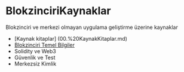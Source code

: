 # BlokzinciriKaynaklar
Blokzinciri  ve merkezi olmayan uygulama geliştirme üzerine kaynaklar

- [Kaynak kitaplar] (00.%20KaynakKitaplar.md)
- [Blokzinciri Temel Bilgiler](01.%20BlokzinciriTemel.md)
- Solidity ve Web3
- Güvenlik ve Test
- Merkezsiz Kimlik
